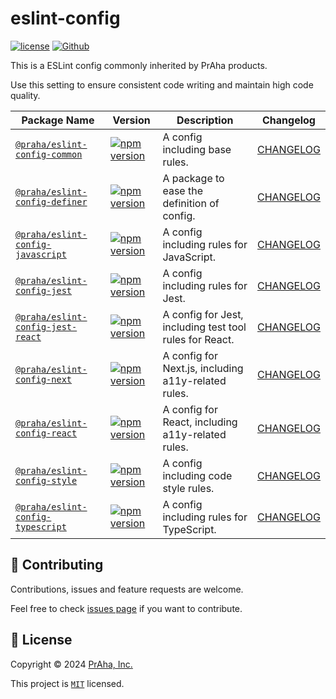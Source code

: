 # eslint-config

[![license](https://img.shields.io/badge/License-MIT-green.svg)](https://github.com/praha-inc/eslint-config/blob/main/LICENSE)
[![Github](https://img.shields.io/github/followers/praha-inc?label=Follow&logo=github&style=social)](https://github.com/orgs/praha-inc/followers)

This is a ESLint config commonly inherited by PrAha products.

Use this setting to ensure consistent code writing and maintain high code quality.

| Package Name                                               | Version                                                                                                                                             | Description                                             | Changelog                                     |
|------------------------------------------------------------|-----------------------------------------------------------------------------------------------------------------------------------------------------|---------------------------------------------------------|-----------------------------------------------|
| [`@praha/eslint-config-common`](packages/common)         | [![npm version](https://badge.fury.io/js/@praha%2Feslint-config-common.svg)](https://www.npmjs.com/package/@praha/eslint-config-common)         | A config including base rules.                          | [CHANGELOG](packages/common/CHANGELOG.md)     |
| [`@praha/eslint-config-definer`](packages/definer)       | [![npm version](https://badge.fury.io/js/@praha%2Feslint-config-definer.svg)](https://www.npmjs.com/package/@praha/eslint-config-definer)       | A package to ease the definition of config.             | [CHANGELOG](packages/definer/CHANGELOG.md)    |
| [`@praha/eslint-config-javascript`](packages/javascript) | [![npm version](https://badge.fury.io/js/@praha%2Feslint-config-javascript.svg)](https://www.npmjs.com/package/@praha/eslint-config-javascript) | A config including rules for JavaScript.                | [CHANGELOG](packages/javascript/CHANGELOG.md) |
| [`@praha/eslint-config-jest`](packages/jest)             | [![npm version](https://badge.fury.io/js/@praha%2Feslint-config-jest.svg)](https://www.npmjs.com/package/@praha/eslint-config-jest)             | A config including rules for Jest.                      | [CHANGELOG](packages/jest/CHANGELOG.md)       |
| [`@praha/eslint-config-jest-react`](packages/jest-react) | [![npm version](https://badge.fury.io/js/@praha%2Feslint-config-jest-react.svg)](https://www.npmjs.com/package/@praha/eslint-config-jest-react) | A config for Jest, including test tool rules for React. | [CHANGELOG](packages/jest-react/CHANGELOG.md) |
| [`@praha/eslint-config-next`](packages/next)             | [![npm version](https://badge.fury.io/js/@praha%2Feslint-config-next.svg)](https://www.npmjs.com/package/@praha/eslint-config-next)             | A config for Next.js, including a11y-related rules.     | [CHANGELOG](packages/next/CHANGELOG.md)       |
| [`@praha/eslint-config-react`](packages/react)           | [![npm version](https://badge.fury.io/js/@praha%2Feslint-config-react.svg)](https://www.npmjs.com/package/@praha/eslint-config-react)           | A config for React, including a11y-related rules.       | [CHANGELOG](packages/react/CHANGELOG.md)      |
| [`@praha/eslint-config-style`](packages/style)           | [![npm version](https://badge.fury.io/js/@praha%2Feslint-config-style.svg)](https://www.npmjs.com/package/@praha/eslint-config-style)           | A config including code style rules.                    | [CHANGELOG](packages/style/CHANGELOG.md)      |
| [`@praha/eslint-config-typescript`](packages/typescript) | [![npm version](https://badge.fury.io/js/@praha%2Feslint-config-typescript.svg)](https://www.npmjs.com/package/@praha/eslint-config-typescript) | A config including rules for TypeScript.                | [CHANGELOG](packages/typescript/CHANGELOG.md) |

## 🤝 Contributing

Contributions, issues and feature requests are welcome.

Feel free to check [issues page](https://github.com/praha-inc/eslint-config/issues) if you want to contribute.

## 📝 License

Copyright © 2024 [PrAha, Inc.](https://www.praha-inc.com/)

This project is [```MIT```](https://github.com/praha-inc/eslint-config/blob/main/LICENSE) licensed.

